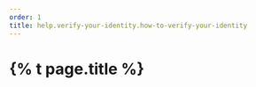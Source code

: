```yaml
---
order: 1
title: help.verify-your-identity.how-to-verify-your-identity
---
```


# {% t page.title %}
